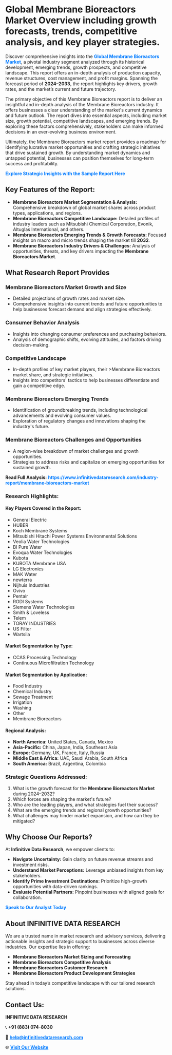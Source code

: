 <h1>Global Membrane Bioreactors Market Overview including growth forecasts, trends, competitive analysis, and key player strategies.</h1>
<p>
Discover comprehensive insights into the 
<a href="https://www.infinitivedataresearch.com/industry-report/membrane-bioreactors-market" rel="dofollow" style="color: #007BFF; text-decoration: none;"><strong>Global Membrane Bioreactors Market</strong></a>, a pivotal industry segment analyzed through its historical development, emerging trends, growth prospects, and competitive landscape. This report offers an in-depth analysis of production capacity, revenue structures, cost management, and profit margins. Spanning the forecast period of <strong>2024–2033</strong>, the report highlights key drivers, growth rates, and the market’s current and future trajectory.
</p>
<p>
The primary objective of this Membrane Bioreactors report is to deliver an insightful and in-depth analysis of the Membrane Bioreactors industry. It offers businesses a clear understanding of the market's current dynamics and future outlook. The report dives into essential aspects, including market size, growth potential, competitive landscapes, and emerging trends. By exploring these factors comprehensively, stakeholders can make informed decisions in an ever-evolving business environment.
</p>
<p>
Ultimately, the Membrane Bioreactors market report provides a roadmap for identifying lucrative market opportunities and crafting strategic initiatives that drive sustained growth. By understanding market dynamics and untapped potential, businesses can position themselves for long-term success and profitability.
</p>
<p>
<a href="https://www.infinitivedataresearch.com/request-sample/reportId=110209" style="color: #007BFF; text-decoration: none;"><strong>Explore Strategic Insights with the Sample Report Here</strong></a>
</p>

<h2>Key Features of the Report:</h2>
<ul>
<li><strong>Membrane Bioreactors Market Segmentation & Analysis:</strong> Comprehensive breakdown of global market shares across product types, applications, and regions.</li>
<li><strong>Membrane Bioreactors Competitive Landscape:</strong> Detailed profiles of industry leaders such as Mitsubishi Chemical Corporation, Evonik, Altuglas International, and others.</li>
<li><strong>Membrane Bioreactors Emerging Trends & Growth Forecasts:</strong> Focused insights on macro and micro trends shaping the market till <strong>2032</strong>.</li>
<li><strong>Membrane Bioreactors Industry Drivers & Challenges:</strong> Analysis of opportunities, threats, and key drivers impacting the <strong>Membrane Bioreactors Market</strong>.</li>
</ul>

<h2>What Research Report Provides</h2>
<h3>Membrane Bioreactors Market Growth and Size</h3>
<ul>
<li>Detailed projections of growth rates and market size.</li>
<li>Comprehensive insights into current trends and future opportunities to help businesses forecast demand and align strategies effectively.</li>
</ul>

<h3>Consumer Behavior Analysis</h3>
<ul>
<li>Insights into changing consumer preferences and purchasing behaviors.</li>
<li>Analysis of demographic shifts, evolving attitudes, and factors driving decision-making.</li>
</ul>

<h3>Competitive Landscape</h3>
<ul>
<li>In-depth profiles of key market players, their >Membrane Bioreactors market share, and strategic initiatives.</li>
<li>Insights into competitors' tactics to help businesses differentiate and gain a competitive edge.</li>
</ul>

<h3>Membrane Bioreactors Emerging Trends</h3>
<ul>
<li>Identification of groundbreaking trends, including technological advancements and evolving consumer values.</li>
<li>Exploration of regulatory changes and innovations shaping the industry's future.</li>
</ul>

<h3>Membrane Bioreactors Challenges and Opportunities</h3>
<ul>
<li>A region-wise breakdown of market challenges and growth opportunities.</li>
<li>Strategies to address risks and capitalize on emerging opportunities for sustained growth.</li>
</ul>
<p><strong>Read Full Analysis:</strong> <a href="https://www.infinitivedataresearch.com/industry-report/membrane-bioreactors-market" rel="dofollow" style="color: #007BFF; text-decoration: none;"><strong>https://www.infinitivedataresearch.com/industry-report/membrane-bioreactors-market</strong></a></p>
<h3>Research Highlights:</h3>
<h4>Key Players Covered in the Report:</h4>
<ul><li>General Electric</li><li>HUBER</li><li>Koch Membrane Systems</li><li>Mitsubishi Hitachi Power Systems Environmental Solutions</li><li>Veolia Water Technologies</li><li>BI Pure Water</li><li>Evoqua Water Technologies</li><li>Kubota</li><li>KUBOTA Membrane USA</li><li>LG Electronics</li><li>MAK Water</li><li>newterra</li><li>Nijhuis Industries</li><li>Ovivo</li><li>Pentair</li><li>RODI Systems</li><li>Siemens Water Technologies</li><li>Smith &amp; Loveless</li><li>Telem</li><li>TORAY INDUSTRIES</li><li>US Filter</li><li>Wartsila</li></ul>
<h4>Market Segmentation by Type:</h4>
<ul><li>CCAS Processing Technology</li><li>Continuous Microfiltration Technology</li></ul>
<h4>Market Segmentation by Application:</h4>
<ul><li>Food Industry</li><li>Chemical Industry</li><li>Sewage Treatment</li><li>Irrigation</li><li>Washing</li><li>Other</li><li>Membrane Bioreactors</li></ul>

<h4>Regional Analysis:</h4>
<ul>
<li><strong>North America:</strong> United States, Canada, Mexico</li>
<li><strong>Asia-Pacific:</strong> China, Japan, India, Southeast Asia</li>
<li><strong>Europe:</strong> Germany, UK, France, Italy, Russia</li>
<li><strong>Middle East & Africa:</strong> UAE, Saudi Arabia, South Africa</li>
<li><strong>South America:</strong> Brazil, Argentina, Colombia</li>
</ul>

<h3>Strategic Questions Addressed:</h3>
<ol>
<li>What is the growth forecast for the <strong>Membrane Bioreactors Market</strong> during 2024–2032?</li>
<li>Which forces are shaping the market's future?</li>
<li>Who are the leading players, and what strategies fuel their success?</li>
<li>What are the emerging trends and regional growth opportunities?</li>
<li>What challenges may hinder market expansion, and how can they be mitigated?</li>
</ol>

<h2>Why Choose Our Reports?</h2>
<p>At <strong>Infinitive Data Research</strong>, we empower clients to:</p>
<ul>
<li><strong>Navigate Uncertainty:</strong> Gain clarity on future revenue streams and investment risks.</li>
<li><strong>Understand Market Perceptions:</strong> Leverage unbiased insights from key stakeholders.</li>
<li><strong>Identify Prime Investment Destinations:</strong> Prioritize high-growth opportunities with data-driven rankings.</li>
<li><strong>Evaluate Potential Partners:</strong> Pinpoint businesses with aligned goals for collaboration.</li>
</ul>
<p><a href="https://www.infinitivedataresearch.com/industry-report/membrane-bioreactors-market" rel="dofollow" style="color: #007BFF; text-decoration: none;"><strong>Speak to Our Analyst Today</strong></a></p>

<h2>About INFINITIVE DATA RESEARCH</h2>
<p>We are a trusted name in market research and advisory services, delivering actionable insights and strategic support to businesses across diverse industries. Our expertise lies in offering:</p>
<ul>
<li><strong>Membrane Bioreactors Market Sizing and Forecasting</strong></li>
<li><strong>Membrane Bioreactors Competitive Analysis</strong></li>
<li><strong>Membrane Bioreactors Customer Research</strong></li>
<li><strong>Membrane Bioreactors Product Development Strategies</strong></li>
</ul>
<p>Stay ahead in today’s competitive landscape with our tailored research solutions.</p>

<h2>Contact Us:</h2>
<p><strong>INFINITIVE DATA RESEARCH</strong></p>
<p>📞 <strong>+91 (883) 074-8030</strong></p>
<p>📧 <strong><a href="mailto:help@infinitivedataresearch.com" style="color: #007BFF;">help@infinitivedataresearch.com</a></strong></p>
<p>🌐 <strong><a href="https://www.infinitivedataresearch.com" rel="dofollow" style="color: #007BFF;">Visit Our Website</a></strong></p>